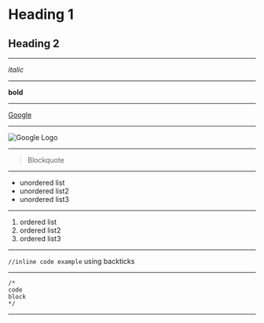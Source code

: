 # Heading 1
## Heading 2

---

*italic*

---

**bold**

---

[Google](https://google.com/)

---

![Google Logo](https://www.google.com/images/branding/googlelogo/2x/googlelogo_color_272x92dp.png)

---

>Blockquote

---

* unordered list
* unordered list2
* unordered list3

---

1. ordered list
2. ordered list2
3. ordered list3

---

`//inline code example` using backticks

---

```
/*
code
block
*/
```

---